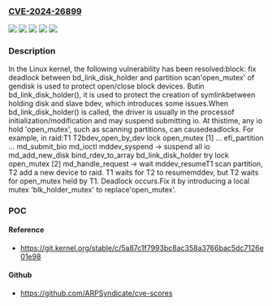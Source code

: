 ### [CVE-2024-26899](https://cve.mitre.org/cgi-bin/cvename.cgi?name=CVE-2024-26899)
![](https://img.shields.io/static/v1?label=Product&message=Linux&color=blue)
![](https://img.shields.io/static/v1?label=Version&message=&color=brightgreen)
![](https://img.shields.io/static/v1?label=Version&message=1b0a2d950ee2a54aa04fb31ead32144be0bbf690%20&color=brightgreen)
![](https://img.shields.io/static/v1?label=Version&message=6.7%20&color=brightgreen)
![](https://img.shields.io/static/v1?label=Vulnerability&message=n%2Fa&color=blue)

### Description

In the Linux kernel, the following vulnerability has been resolved:block: fix deadlock between bd_link_disk_holder and partition scan'open_mutex' of gendisk is used to protect open/close block devices. Butin bd_link_disk_holder(), it is used to protect the creation of symlinkbetween holding disk and slave bdev, which introduces some issues.When bd_link_disk_holder() is called, the driver is usually in the processof initialization/modification and may suspend submitting io. At thistime, any io hold 'open_mutex', such as scanning partitions, can causedeadlocks. For example, in raid:T1                              T2bdev_open_by_dev lock open_mutex [1] ...  efi_partition  ...   md_submit_bio				md_ioctl mddev_syspend				  -> suspend all io				 md_add_new_disk				  bind_rdev_to_array				   bd_link_disk_holder				    try lock open_mutex [2]    md_handle_request     -> wait mddev_resumeT1 scan partition, T2 add a new device to raid. T1 waits for T2 to resumemddev, but T2 waits for open_mutex held by T1. Deadlock occurs.Fix it by introducing a local mutex 'blk_holder_mutex' to replace'open_mutex'.

### POC

#### Reference
- https://git.kernel.org/stable/c/5a87c1f7993bc8ac358a3766bac5dc7126e01e98

#### Github
- https://github.com/ARPSyndicate/cve-scores

